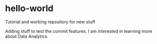 # hello-world
Tutorial and working repository for new stuff

Adding stuff to test the commit features.
I am interested in learning more about Data Analytics.
